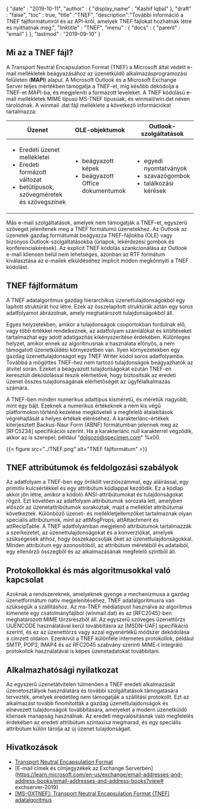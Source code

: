 {
  "date" : "2019-10-11",
  "author" : {
    "display_name" : "Kashif Iqbal"
},
  "draft" : "false",
  "toc" : true,
  "title" :"TNEF",
  "description":"További információ a TNEF fájlformátumról és az API-król, amelyek TNEF fájlokat hozhatnak létre és nyithatnak meg.",
  "linktitle" : "TNEF",
  "menu" : {
    "docs" : {
      "parent" : "email"
}
},
  "lastmod" : "2019-09-10"
}

## Mi az a TNEF fájl?

A Transport Neutral Encapsulation Format (TNEF) a Microsoft által védett e-mail mellékletek beágyazásához az üzenetküldő alkalmazásprogramozási felületen (**MAPI**) alapul. A Microsoft Outlook és a Microsoft Exchange Server teljes mértékben támogatja a TNEF-et, míg később dekódolja a TNEF-et MAPI-ba, és megjeleníti a formázott leveleket. A TNEF kódolású e-mail mellékletek MIME típusú MS-TNEF típusúak, és winmail/win.dat néven tárolódnak. A winmail .dat fájl melléklete a következő információkat tartalmazza:


|Üzenet|OLE-objektumok|Outlook-szolgáltatások
---|---|---|
|<ul><li> Eredeti üzenet mellékletei</li><li> Eredeti formázott változat</li><li> betűtípusok, szövegméretek és szövegszínek</li></ul> |<ul><li> beágyazott képek</li><li> beágyazott Office dokumentumok</li></ul> |<ul><li> egyedi nyomtatványok</li><li> szavazógombok</li><li> találkozási kérések</li></ul>


Más e-mail szolgáltatások, amelyek nem támogatják a TNEF-et, egyszerű szöveget jelenítenek meg a TNEF formátumú üzenetekhez. Az Outlook az üzenetek gazdag formátumát beágyazza TNEF-fájlokba (OLE) vagy bizonyos Outlook-szolgáltatásokba (űrlapok, lekérdezési gombok és konferenciakérések). Az explicit TNEF kódolás szankcionálása az Outlook e-mail kliensen belül nem lehetséges, azonban az RTF formátum kiválasztása az e-mailek elküldéséhez implicit módon megkönnyíti a TNEF kódolást.

## TNEF fájlformátum

A TNEF adatalgoritmus gazdag hierarchikus üzenettulajdonságokból egy lapított struktúrát hoz létre. Ezek az összelapított struktúrák aztán egy soros adatfolyamot ábrázolnak, amely meghatározott tulajdonságokból áll.

Egyes helyzetekben, amikor a tulajdonságok csoportokban fordulnak elő, vagy több értékkel rendelkeznek, az adatfolyam számlálókat és kitöltéseket tartalmazhat egy adott adatigazítás kikényszerítése érdekében. Különleges helyzet, amikor ennek az algoritmusnak a használata előnyös, a nem támogatott üzenetküldési környezetben van. Ilyen környezetekben egy gazdag üzenettulajdonságot egy TNEF Writer kódol soros adatfolyamba. Továbbá a mögöttes TNEF-hez nem tartozó tulajdonságok beágyazhatók az átvitel során. Ezeket a beágyazott tulajdonságokat ezután TNEF-en keresztüli dekódolással teszik elérhetővé, hogy biztosítsák az eredeti üzenet összes tulajdonságának elérhetőségét az ügyfélalkalmazás számára.

A TNEF-ben minden numerikus adattípus kisméretű, és méretük nagyobb, mint egy bájt. Ezeknek a numerikus értékeknek a nem kis végű platformokon történő kezelése megköveteli a megfelelő átalakítások végrehajtását a helyes értékek eléréséhez. A karakterlánc-értékek kiterjesztett Backus-Naur Form (ABNF) formátumban jelennek meg az [RFC5234] specifikációi szerint. Ha a karakterlánc null karakterrel végződik, akkor az is szerepel; például "dolgozó@specimen.com" %x00.

{{< figure src="../TNEF.png" alt="TNEF fájlformátum" >}}

## TNEF attribútumok és feldolgozási szabályok ##

Az adatfolyam a TNEF-ben egy örökölt verziószámmal, egy aláírással, egy primitív kulcsértékkel és egy attribútum kódlappal kezdődik. Ez a kódlap akkor jön létre, amikor a kódoló ANSI-attribútumokat és tulajdonságokat rögzít. Ezt követően az adatfolyam attribútumok sorozata lett, amelyben először az üzenetattribútumok sorakoztak, majd a melléklet attribútumai következtek. Különböző üzenet- és mellékletjellemzőket tartalmaznak olyan speciális attribútumok, mint az attMsgProps, attAttachment és attRecipTable. A TNEF adatfolyamban megjelenő attribútumok tartalmazzák a szerkezetet, az üzenettulajdonságokat és a konverziókat, amelyek szükségesek ahhoz, hogy összekapcsolják őket az üzenettulajdonságokkal. Minden attribútum egy azonosítóból, az attribútum méretéből és adataiból, egy ellenőrző összegből és az alkalmazásának megfelelő szintből áll.

## Protokollokkal és más algoritmusokkal való kapcsolat ##

Azoknak a rendszereknek, amelyeknek gyenge a mechanizmusa a gazdag üzenetformátum natív megjelenítéséhez, TNEF adatalgoritmusra van szükségük a szállításhoz. Az ms-TNEF médiatípust használva az algoritmus kimenete egy csatolmányfájlból (winmail.dat) és az [RFC2045]-ben meghatározott MIME törzsrészből áll. Az egyszerű szöveges üzenettörzs UUENCODE használatával kerül továbbításra az [MSDN-UAF] specifikáció szerint, és ez az üzenettörzs vagy azzal egyenértékű módszer dekódolása a címzett oldalon. Ezenkívül a TNEF különféle internetes protokollok, például SMTP, POP3, IMAP4 és az RFC2045 szabvány szerinti MIME-t integráló protokollok használatával is képes üzenetadatokat továbbítani.

## Alkalmazhatósági nyilatkozat ##

Az egyszerű üzenetátvitelen túlmenően a TNEF eredeti alkalmazását üzenetosztályok használatára és további szolgáltatások támogatására tervezték, amelyek eredetileg nem támogatják a szállítási protokollt. Ezt az alkalmazást tovább finomították a gazdag üzenettulajdonságok és elnevezett tulajdonságok továbbítására, amelyeket a modern üzenetküldő kliensek manapság használnak. Az eredeti megvalósításnak való megfelelés érdekében az eredeti attribútum szintaxisa megmarad, és egy speciális attribútum külön tárolja az új üzenet tulajdonságait.

## Hivatkozások

* [Transport Neutral Encapsulation Format](https://en.wikipedia.org/wiki/Transport_Neutral_Encapsulation_Format)
* [E-mail címek és címjegyzékek az Exchange Serverben](https://learn.microsoft.com/en-us/exchange/email-addresses-and-address-books/email-addresses-and-address-books?view# exchserver-2019)
* [[MS-OXTNEF]: Transport Neutral Encapsulation Format (TNEF) adatalgoritmus](https://msdn.microsoft.com/en-us/library/cc425498(v#exchg.80).aspx)

